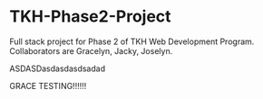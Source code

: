 # TKH-Phase2-Project

Full stack project for Phase 2 of TKH Web Development Program. Collaborators are Gracelyn, Jacky, Joselyn.


ASDASDasdasdasdsadad

GRACE TESTING!!!!!!